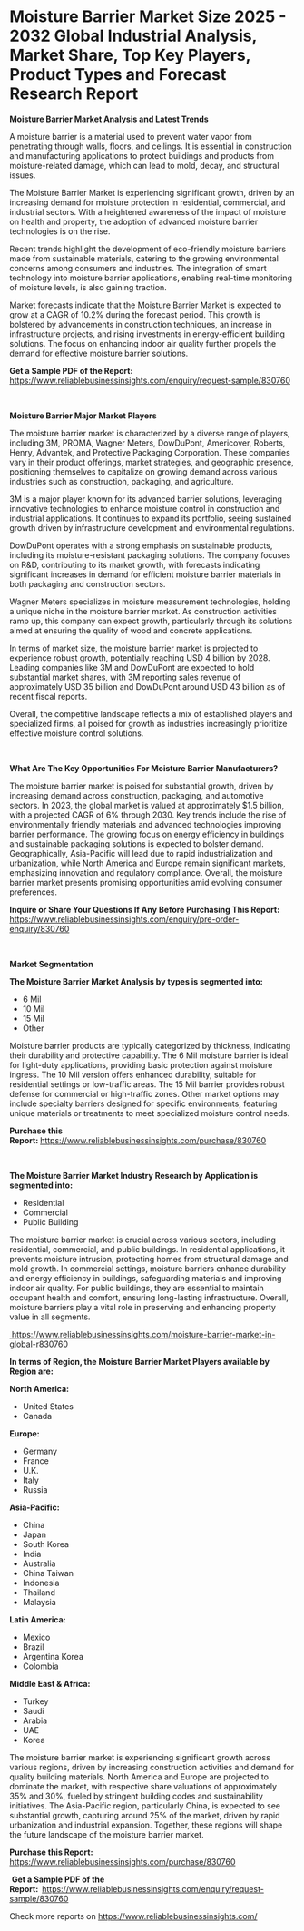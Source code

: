 <p><h1>Moisture Barrier Market Size 2025 - 2032 Global Industrial Analysis, Market Share, Top Key Players, Product Types and Forecast Research Report</h1></p><p><strong>Moisture Barrier Market Analysis and Latest Trends</strong></p>
<p><p>A moisture barrier is a material used to prevent water vapor from penetrating through walls, floors, and ceilings. It is essential in construction and manufacturing applications to protect buildings and products from moisture-related damage, which can lead to mold, decay, and structural issues. </p><p>The Moisture Barrier Market is experiencing significant growth, driven by an increasing demand for moisture protection in residential, commercial, and industrial sectors. With a heightened awareness of the impact of moisture on health and property, the adoption of advanced moisture barrier technologies is on the rise. </p><p>Recent trends highlight the development of eco-friendly moisture barriers made from sustainable materials, catering to the growing environmental concerns among consumers and industries. The integration of smart technology into moisture barrier applications, enabling real-time monitoring of moisture levels, is also gaining traction. </p><p>Market forecasts indicate that the Moisture Barrier Market is expected to grow at a CAGR of 10.2% during the forecast period. This growth is bolstered by advancements in construction techniques, an increase in infrastructure projects, and rising investments in energy-efficient building solutions. The focus on enhancing indoor air quality further propels the demand for effective moisture barrier solutions.</p></p>
<p><strong>Get a Sample PDF of the Report:&nbsp;</strong> <a href="https://www.reliablebusinessinsights.com/enquiry/request-sample/830760?utm_campaign=3107&utm_medium=2&utm_source=Github&utm_content=ia&utm_term=01042025&utm_id=moisture-barrier">https://www.reliablebusinessinsights.com/enquiry/request-sample/830760</a></p>
<p>&nbsp;</p>
<p><strong>Moisture Barrier Major Market Players</strong></p>
<p><p>The moisture barrier market is characterized by a diverse range of players, including 3M, PROMA, Wagner Meters, DowDuPont, Americover, Roberts, Henry, Advantek, and Protective Packaging Corporation. These companies vary in their product offerings, market strategies, and geographic presence, positioning themselves to capitalize on growing demand across various industries such as construction, packaging, and agriculture.</p><p>3M is a major player known for its advanced barrier solutions, leveraging innovative technologies to enhance moisture control in construction and industrial applications. It continues to expand its portfolio, seeing sustained growth driven by infrastructure development and environmental regulations.</p><p>DowDuPont operates with a strong emphasis on sustainable products, including its moisture-resistant packaging solutions. The company focuses on R&D, contributing to its market growth, with forecasts indicating significant increases in demand for efficient moisture barrier materials in both packaging and construction sectors.</p><p>Wagner Meters specializes in moisture measurement technologies, holding a unique niche in the moisture barrier market. As construction activities ramp up, this company can expect growth, particularly through its solutions aimed at ensuring the quality of wood and concrete applications.</p><p>In terms of market size, the moisture barrier market is projected to experience robust growth, potentially reaching USD 4 billion by 2028. Leading companies like 3M and DowDuPont are expected to hold substantial market shares, with 3M reporting sales revenue of approximately USD 35 billion and DowDuPont around USD 43 billion as of recent fiscal reports.</p><p>Overall, the competitive landscape reflects a mix of established players and specialized firms, all poised for growth as industries increasingly prioritize effective moisture control solutions.</p></p>
<p>&nbsp;</p>
<p><strong>What Are The Key Opportunities For Moisture Barrier Manufacturers?</strong></p>
<p><p>The moisture barrier market is poised for substantial growth, driven by increasing demand across construction, packaging, and automotive sectors. In 2023, the global market is valued at approximately $1.5 billion, with a projected CAGR of 6% through 2030. Key trends include the rise of environmentally friendly materials and advanced technologies improving barrier performance. The growing focus on energy efficiency in buildings and sustainable packaging solutions is expected to bolster demand. Geographically, Asia-Pacific will lead due to rapid industrialization and urbanization, while North America and Europe remain significant markets, emphasizing innovation and regulatory compliance. Overall, the moisture barrier market presents promising opportunities amid evolving consumer preferences.</p></p>
<p><strong>Inquire or Share Your Questions If Any Before Purchasing This Report:</strong> <a href="https://www.reliablebusinessinsights.com/enquiry/pre-order-enquiry/830760?utm_campaign=3107&utm_medium=2&utm_source=Github&utm_content=ia&utm_term=01042025&utm_id=moisture-barrier">https://www.reliablebusinessinsights.com/enquiry/pre-order-enquiry/830760</a></p>
<p>&nbsp;</p>
<p><strong>Market Segmentation</strong></p>
<p><strong>The Moisture Barrier Market Analysis by types is segmented into:</strong></p>
<p><ul><li>6 Mil</li><li>10 Mil</li><li>15 Mil</li><li>Other</li></ul></p>
<p><p>Moisture barrier products are typically categorized by thickness, indicating their durability and protective capability. The 6 Mil moisture barrier is ideal for light-duty applications, providing basic protection against moisture ingress. The 10 Mil version offers enhanced durability, suitable for residential settings or low-traffic areas. The 15 Mil barrier provides robust defense for commercial or high-traffic zones. Other market options may include specialty barriers designed for specific environments, featuring unique materials or treatments to meet specialized moisture control needs.</p></p>
<p><strong>Purchase this Report:&nbsp;</strong><a href="https://www.reliablebusinessinsights.com/purchase/830760?utm_campaign=3107&utm_medium=2&utm_source=Github&utm_content=ia&utm_term=01042025&utm_id=moisture-barrier">https://www.reliablebusinessinsights.com/purchase/830760</a></p>
<p>&nbsp;</p>
<p><strong>The Moisture Barrier Market Industry Research by Application is segmented into:</strong></p>
<p><ul><li>Residential</li><li>Commercial</li><li>Public Building</li></ul></p>
<p><p>The moisture barrier market is crucial across various sectors, including residential, commercial, and public buildings. In residential applications, it prevents moisture intrusion, protecting homes from structural damage and mold growth. In commercial settings, moisture barriers enhance durability and energy efficiency in buildings, safeguarding materials and improving indoor air quality. For public buildings, they are essential to maintain occupant health and comfort, ensuring long-lasting infrastructure. Overall, moisture barriers play a vital role in preserving and enhancing property value in all segments.</p></p>
<p><a href="https://www.reliablebusinessinsights.com/moisture-barrier-market-in-global-r830760?utm_campaign=3107&utm_medium=2&utm_source=Github&utm_content=ia&utm_term=01042025&utm_id=moisture-barrier">&nbsp;https://www.reliablebusinessinsights.com/moisture-barrier-market-in-global-r830760</a></p>
<p><strong>In terms of Region, the Moisture Barrier Market Players available by Region are:</strong></p>
<p>
    <p> <strong> North America: </strong>
        <ul>
            <li>United States</li>
            <li>Canada</li>
        </ul>
        </p> 
    <p> <strong> Europe: </strong>
        <ul>
            <li>Germany</li>
            <li>France</li>
            <li>U.K.</li>
            <li>Italy</li>
            <li>Russia</li>
        </ul>
        </p> 
    <p> <strong> Asia-Pacific: </strong>
        <ul>
            <li>China</li>
            <li>Japan</li>
            <li>South Korea</li>
            <li>India</li>
            <li>Australia</li>
            <li>China Taiwan</li>
            <li>Indonesia</li>
            <li>Thailand</li>
            <li>Malaysia</li>
        </ul>
        </p> 
    <p> <strong> Latin America: </strong>
        <ul>
            <li>Mexico</li>
            <li>Brazil</li>
            <li>Argentina Korea</li>
            <li>Colombia</li>
        </ul>
        </p> 
    <p> <strong> Middle East & Africa: </strong>
        <ul>
            <li>Turkey</li>
            <li>Saudi</li>
            <li>Arabia</li>
            <li>UAE</li>
            <li>Korea</li>
        </ul>
    </p>
    </p>
<p><p>The moisture barrier market is experiencing significant growth across various regions, driven by increasing construction activities and demand for quality building materials. North America and Europe are projected to dominate the market, with respective share valuations of approximately 35% and 30%, fueled by stringent building codes and sustainability initiatives. The Asia-Pacific region, particularly China, is expected to see substantial growth, capturing around 25% of the market, driven by rapid urbanization and industrial expansion. Together, these regions will shape the future landscape of the moisture barrier market.</p></p>
<p><strong>Purchase this Report: </strong><a href="https://www.reliablebusinessinsights.com/purchase/830760?utm_campaign=3107&utm_medium=2&utm_source=Github&utm_content=ia&utm_term=01042025&utm_id=moisture-barrier">https://www.reliablebusinessinsights.com/purchase/830760</a></p>
<p>&nbsp;<strong>Get a Sample PDF of the Report:&nbsp;&nbsp;</strong><a href="https://www.reliablebusinessinsights.com/enquiry/request-sample/830760?utm_campaign=3107&utm_medium=2&utm_source=Github&utm_content=ia&utm_term=01042025&utm_id=moisture-barrier">https://www.reliablebusinessinsights.com/enquiry/request-sample/830760</a></p>
<p><strong></strong></p>
<p>Check more reports on <a href="https://www.reliablebusinessinsights.com/?utm_campaign=3107&utm_medium=2&utm_source=Github&utm_content=ia&utm_term=01042025&utm_id=moisture-barrier">https://www.reliablebusinessinsights.com/</a></p>